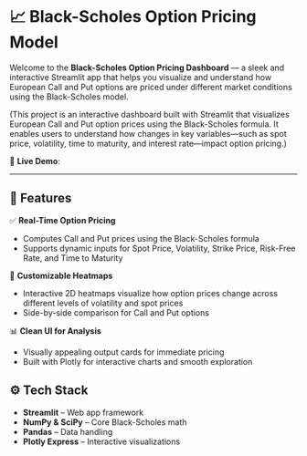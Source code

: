 # 📈 Black-Scholes Option Pricing Model

Welcome to the **Black-Scholes Option Pricing Dashboard** — a sleek and interactive Streamlit app that helps you visualize and understand how European Call and Put options are priced under different market conditions using the Black-Scholes model.

(This project is an interactive dashboard built with Streamlit that visualizes European Call and Put option prices using the Black-Scholes formula. It enables users to understand how changes in key variables—such as spot price, volatility, time to maturity, and interest rate—impact option pricing.)

🔗 **Live Demo**: 

---

## 🚀 Features

✅ **Real-Time Option Pricing**

- Computes Call and Put prices using the Black-Scholes formula
- Supports dynamic inputs for Spot Price, Volatility, Strike Price, Risk-Free Rate, and Time to Maturity

🎯 **Customizable Heatmaps**

- Interactive 2D heatmaps visualize how option prices change across different levels of volatility and spot prices
- Side-by-side comparison for Call and Put options

📊 **Clean UI for Analysis**

- Visually appealing output cards for immediate pricing
- Built with Plotly for interactive charts and smooth exploration

## ⚙️ Tech Stack

- **Streamlit** – Web app framework
- **NumPy & SciPy** – Core Black-Scholes math
- **Pandas** – Data handling
- **Plotly Express** – Interactive visualizations